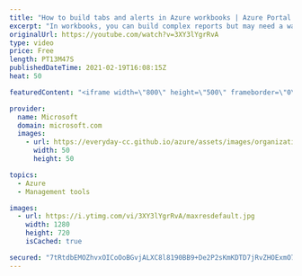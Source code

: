 ```yaml
---
title: "How to build tabs and alerts in Azure workbooks | Azure Portal Series"
excerpt: "In workbooks, you can build complex reports but may need a way to segment information in different sections. In this video, you will learn how to build tabs for sections of reports and how to use Azure Monitor Alerts data to integrate into your workbooks.      Try out these features in the Azure portal:"
originalUrl: https://youtube.com/watch?v=3XY3lYgrRvA
type: video
price: Free
length: PT13M47S
publishedDateTime: 2021-02-19T16:08:15Z
heat: 50

featuredContent: "<iframe width=\"800\" height=\"500\" frameborder=\"0\" src=\"https://www.youtube.com/embed/3XY3lYgrRvA\" allow=\"accelerometer; autoplay; encrypted-media; gyroscope; picture-in-picture\" allowfullscreen></iframe>"

provider:
  name: Microsoft
  domain: microsoft.com
  images:
    - url: https://everyday-cc.github.io/azure/assets/images/organizations/microsoft.com-50x50.jpg
      width: 50
      height: 50

topics:
  - Azure
  - Management tools

images:
  - url: https://i.ytimg.com/vi/3XY3lYgrRvA/maxresdefault.jpg
    width: 1280
    height: 720
    isCached: true

secured: "7tRtdbEMOZhvxOICoOoBGvjALXC8l8190BB9+De2P2sKmKDTD7jRvZHOExmO7z+GbNmp7VzNCKSbLGt9kNxwm3jaJETnDhnmG9QTRim6j/3XDIlDc8pRFikLSV1yJt73nfPhmdWjbuPkRiERjXqclfqWF/WlsFNTFzXDWXQqQWmhzZAGaDEQ9Xga3mVrWmoqgHhsYv3CC3hG39zydCR55Hmz+uSyheV4wzhzNDbiM1toGrCjr3azSjUvK8fc3FZWpIO8StiY1BRgJ4ZhQSWIBf5EtTdgHvvbKwPM+G5p6MwhicjY2aikuKWObzt3Z1c4tA5cSx1SzIyLWgjlmUFUUQrohCtmZGZJEfHkKAH/1NK1+7xgzyWiALhFoXsl2e8rWjZ8Gbt3vuyP7pm9X9FjdLgm5vNlzxp7/nn5OVJfofo=;x9dpT2GWwLrX93VMxDStBg=="
---
```


